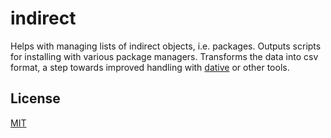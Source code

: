 # indirect

Helps with managing lists of indirect objects, i.e. packages.
Outputs scripts for installing with various package managers.
Transforms the data into csv format, a step towards improved handling with [dative](https://github.com/orlin/dative) or other tools.

## License

[MIT](http://orlin.mit-license.org)
